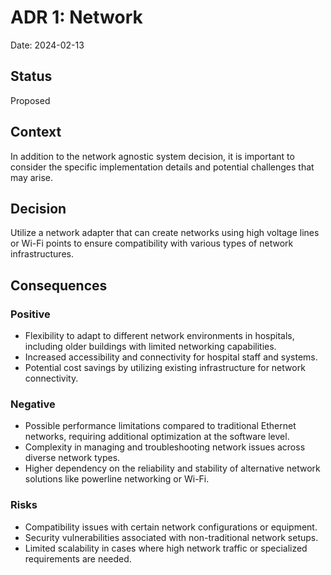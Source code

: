 # ADR 1: Network

Date: 2024-02-13

## Status
Proposed

## Context
In addition to the network agnostic system decision, it is important to consider the specific implementation details and potential challenges that may arise.

## Decision
Utilize a network adapter that can create networks using high voltage lines or Wi-Fi points to ensure compatibility with various types of network infrastructures.

## Consequences

### Positive
- Flexibility to adapt to different network environments in hospitals, including older buildings with limited networking capabilities.
- Increased accessibility and connectivity for hospital staff and systems.
- Potential cost savings by utilizing existing infrastructure for network connectivity.

### Negative
- Possible performance limitations compared to traditional Ethernet networks, requiring additional optimization at the software level.
- Complexity in managing and troubleshooting network issues across diverse network types.
- Higher dependency on the reliability and stability of alternative network solutions like powerline networking or Wi-Fi.

### Risks
- Compatibility issues with certain network configurations or equipment.
- Security vulnerabilities associated with non-traditional network setups.
- Limited scalability in cases where high network traffic or specialized requirements are needed.
